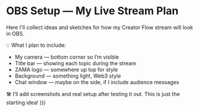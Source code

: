 # OBS Setup — My Live Stream Plan

Here I'll collect ideas and sketches for how my Creator Flow stream will look in OBS.

💡 What I plan to include:
- My camera — bottom corner so I’m visible
- Title bar — showing each topic during the stream
- ZAMA logo — somewhere up top for style
- Background — something light, Web3 style
- Chat window — maybe on the side, if I include audience messages

🛠️ I’ll add screenshots and real setup after testing it out. This is just the starting idea! )))
